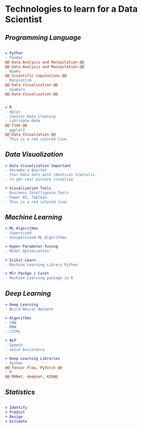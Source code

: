# Technologies to learn for a Data Scientist


## _Programming Language_

```diff

> Python
- Pandas 
@@ Data Analysis and Manipulation @@ 
@@ Data Analysis and Manipulation @@
- NumPy 
@@ Scientific Coputations @@
- Matplotlib 
@@ Data Visualization @@
- Seaborn 
@@ Data Visualization @@


> R
- dplyr
- Janitor Data Cleaning
- Lubridate Date
@@ Time @@
- ggplot2
@@ Data Visualzation @@
- This is a red colored line

```
## _Data Visualization_
```diff
> Data Visualization Important
- Ancombe's Quartet
- Four Data Sets with identical statistic.
- to get real picture visualize

> Visualization Tools
- Business Intelligence Tools
- Power BI, Tableau
- This is a red colored line
```

## _Machine Learning_
 ```diff
> ML Algorithms
- Supervised
- Unsupervised ML Algorithms

> Hyper Parameter Tuning
- Model Optimization
    
> Scikit Learn
- Machine Learning Library Python

> Mlr Packge / Caret
- Machine Learning package in R

```
## _Deep Learning_
 ```diff
> Deep Learning
- Build Neural Network

> Algorithms
- CNN
- RNN
- LSTMs

> NLP
- Speech
- voice Assistance

> Deep Learning Libraries
- Python 
@@ Tensor Flow, PyTorch @@
- R
@@ MXNet, deepnet, H2O@@
```
## _Statistics_
 ```diff

> Identify 
> Predict
> Design
> Estimate
```


    
